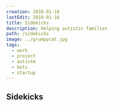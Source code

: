```yaml
---
creation: 2018-01-16
lastEdit: 2018-01-16
title: Sidekicks
description: Helping autistic families
path: /sidekicks
image: ../grumpycat.jpg
tags:
  - work
  - project
  - autistm
  - bots
  - startup
---
```


## Sidekicks
